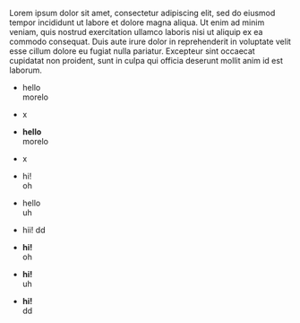 Lorem ipsum dolor sit amet, consectetur adipiscing elit, sed do eiusmod tempor incididunt ut labore et dolore magna aliqua. Ut enim ad minim veniam, quis nostrud exercitation ullamco laboris nisi ut aliquip ex ea commodo consequat. Duis aute irure dolor in reprehenderit in voluptate velit esse cillum dolore eu fugiat nulla pariatur. Excepteur sint occaecat cupidatat non proident, sunt in culpa qui officia deserunt mollit anim id est laborum.

* hello  
  morelo

* x

* **hello**  
  morelo

* x

* hi!  
  oh

* hello  
  uh

* hii! 
  dd

* **hi!**  
  oh

* **hi!**  
   uh

* **hi!**  
    dd



